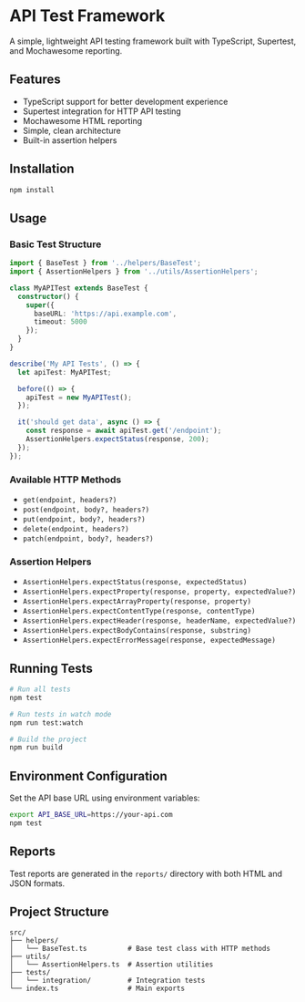 # API Test Framework

A simple, lightweight API testing framework built with TypeScript, Supertest, and Mochawesome reporting.

## Features

- TypeScript support for better development experience
- Supertest integration for HTTP API testing
- Mochawesome HTML reporting
- Simple, clean architecture
- Built-in assertion helpers

## Installation

```bash
npm install
```

## Usage

### Basic Test Structure

```typescript
import { BaseTest } from '../helpers/BaseTest';
import { AssertionHelpers } from '../utils/AssertionHelpers';

class MyAPITest extends BaseTest {
  constructor() {
    super({
      baseURL: 'https://api.example.com',
      timeout: 5000
    });
  }
}

describe('My API Tests', () => {
  let apiTest: MyAPITest;

  before(() => {
    apiTest = new MyAPITest();
  });

  it('should get data', async () => {
    const response = await apiTest.get('/endpoint');
    AssertionHelpers.expectStatus(response, 200);
  });
});
```

### Available HTTP Methods

- `get(endpoint, headers?)`
- `post(endpoint, body?, headers?)`
- `put(endpoint, body?, headers?)`
- `delete(endpoint, headers?)`
- `patch(endpoint, body?, headers?)`

### Assertion Helpers

- `AssertionHelpers.expectStatus(response, expectedStatus)`
- `AssertionHelpers.expectProperty(response, property, expectedValue?)`
- `AssertionHelpers.expectArrayProperty(response, property)`
- `AssertionHelpers.expectContentType(response, contentType)`
- `AssertionHelpers.expectHeader(response, headerName, expectedValue?)`
- `AssertionHelpers.expectBodyContains(response, substring)`
- `AssertionHelpers.expectErrorMessage(response, expectedMessage)`

## Running Tests

```bash
# Run all tests
npm test

# Run tests in watch mode
npm run test:watch

# Build the project
npm run build
```

## Environment Configuration

Set the API base URL using environment variables:

```bash
export API_BASE_URL=https://your-api.com
npm test
```

## Reports

Test reports are generated in the `reports/` directory with both HTML and JSON formats.

## Project Structure

```
src/
├── helpers/
│   └── BaseTest.ts          # Base test class with HTTP methods
├── utils/
│   └── AssertionHelpers.ts  # Assertion utilities
├── tests/
│   └── integration/         # Integration tests
└── index.ts                 # Main exports
```